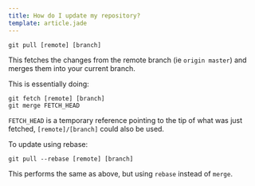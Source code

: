 ```yaml
---
title: How do I update my repository?
template: article.jade
---
```


```
git pull [remote] [branch]
```

This fetches the changes from the remote branch (ie `origin master`) and merges them into your current branch.

This is essentially doing:

```
git fetch [remote] [branch]
git merge FETCH_HEAD
```

`FETCH_HEAD` is a temporary reference pointing to the tip of what was just fetched, `[remote]/[branch]` could also be
used.

To update using rebase:

```
git pull --rebase [remote] [branch]
```

This performs the same as above, but using `rebase` instead of `merge`.
